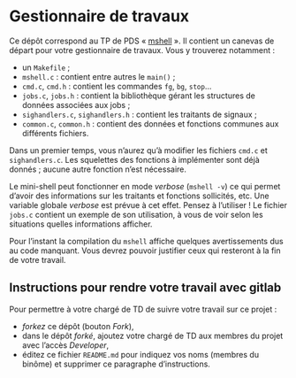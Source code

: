 #   Gestionnaire de travaux

Ce dépôt correspond au TP de PDS
« [mshell](http://www.fil.univ-lille1.fr/~hym/e/pds/tp/tdjobs.html) ».
Il contient un canevas de départ pour votre gestionnaire de travaux.
Vous y trouverez notamment :

-   un `Makefile` ;
-   `mshell.c` : contient entre autres le `main()` ;
-   `cmd.c`, `cmd.h` : contient les commandes `fg`, `bg`, `stop`...
-   `jobs.c`, `jobs.h` : contient la bibliothèque gérant les
    structures de données associées aux jobs ;
-   `sighandlers.c`, `sighandlers.h` : contient les traitants de
    signaux ;
-   `common.c`, `common.h` : contient des données et fonctions
    communes aux différents fichiers.

Dans un premier temps, vous n’aurez qu’à modifier les fichiers `cmd.c`
et `sighandlers.c`.
Les squelettes des fonctions à implémenter sont déjà donnés ; aucune
autre fonction n’est nécessaire.

Le mini-shell peut fonctionner en mode _verbose_ (`mshell -v`) ce qui
permet d’avoir des informations sur les traitants et fonctions
sollicités, etc. Une variable globale _verbose_ est prévue à cet effet.
Pensez à l’utiliser ! Le fichier `jobs.c` contient un exemple de son
utilisation, à vous de voir selon les situations quelles informations
afficher.

Pour l’instant la compilation du `mshell` affiche quelques
avertissements dus au code manquant. Vous devrez pouvoir justifier
ceux qui resteront à la fin de votre travail.


##  Instructions pour rendre votre travail avec gitlab

Pour permettre à votre chargé de TD de suivre votre travail sur ce projet :

-   *forkez* ce dépôt (bouton _Fork_),
-   dans le dépôt *forké*, ajoutez votre chargé de TD aux membres du
    projet avec l’accès _Developer_,
-   éditez ce fichier `README.md` pour indiquez vos noms (membres du
    binôme) et supprimer ce paragraphe d’instructions.
